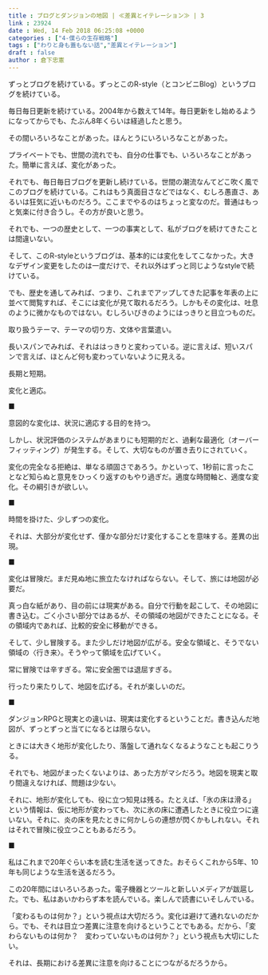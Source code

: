 ```yaml
---
title : ブログとダンジョンの地図 | ≪差異とイテレーション≫ | 3
link : 23924
date : Wed, 14 Feb 2018 06:25:08 +0000
categories : ["4-僕らの生存戦略"]
tags : ["わりと身も蓋もない話","差異とイテレーション"]
draft : false
author : 倉下忠憲
---
```


ずっとブログを続けている。ずっとこのR-style（とコンビニBlog）というブログを続けている。

毎日毎日更新を続けている。2004年から数えて14年。毎日更新をし始めるようになってからでも、たぶん8年くらいは経過したと思う。

その間いろいろなことがあった。ほんとうにいろいろなことがあった。

プライベートでも、世間の流れでも、自分の仕事でも、いろいろなことがあった。簡単に言えば、変化があった。

それでも、毎日毎日ブログを更新し続けている。世間の潮流なんてどこ吹く風でこのブログを続けている。これはもう真面目さなどではなく、むしろ愚直さ、あるいは狂気に近いものだろう。ここまでやるのはちょっと変なのだ。普通はもっと気楽に付き合うし。その方が良いと思う。

それでも、一つの歴史として、一つの事実として、私がブログを続けてきたことは間違いない。

そして、このR-styleというブログは、基本的には変化をしてこなかった。大きなデザイン変更をしたのは一度だけで、それ以外はずっと同じようなstyleで続けている。

でも、歴史を通してみれば、つまり、これまでアップしてきた記事を年表の上に並べて閲覧すれば、そこには変化が見て取れるだろう。しかもその変化は、吐息のように微かなものではない。むしろいびきのようにはっきりと目立つものだ。

取り扱うテーマ、テーマの切り方、文体や言葉遣い。

長いスパンでみれば、それははっきりと変わっている。逆に言えば、短いスパンで言えば、ほとんど何も変わっていないように見える。

長期と短期。

変化と適応。


■

意図的な変化は、状況に適応する目的を持つ。

しかし、状況評価のシステムがあまりにも短期的だと、過剰な最適化（オーバーフィッティング）が発生する。そして、大切なものが置き去りにされていく。

変化の完全なる拒絶は、単なる頑固さであろう。かといって、1秒前に言ったことなど知らぬと意見をひっくり返すのもやり過ぎだ。適度な時間軸と、適度な変化。その綱引きが欲しい。

■

時間を掛けた、少しずつの変化。

それは、大部分が変化せず、僅かな部分だけ変化することを意味する。差異の出現。

■

変化は冒険だ。まだ見ぬ地に旅立たなければならない。そして、旅には地図が必要だ。

真っ白な紙があり、目の前には現実がある。自分で行動を起こして、その地図に書き込む。ごく小さい部分ではあるが、その領域の地図ができたことになる。その領域内であれば、比較的安全に移動ができる。

そして、少し冒険する。また少しだけ地図が広がる。安全な領域と、そうでない領域の〈行き来〉。そうやって領域を広げていく。

常に冒険では辛すぎる。常に安全圏では退屈すぎる。

行ったり来たりして、地図を広げる。それが楽しいのだ。

■

ダンジョンRPGと現実との違いは、現実は変化するということだ。書き込んだ地図が、ずっとずっと当てになるとは限らない。

ときには大きく地形が変化したり、落盤して通れなくなるようなことも起こりうる。

それでも、地図がまったくないよりは、あった方がマシだろう。地図を現実と取り間違えなければ、問題は少ない。

それに、地形が変化しても、役に立つ知見は残る。たとえば、「氷の床は滑る」という情報は、仮に地形が変わっても、次に氷の床に遭遇したときに役立つに違いない。それに、炎の床を見たときに何かしらの連想が閃くかもしれない。それはそれで冒険に役立つこともあるだろう。

■

私はこれまで20年ぐらい本を読む生活を送ってきた。おそらくこれから5年、10年も同じような生活を送るだろう。

この20年間にはいろいろあった。電子機器とツールと新しいメディアが跋扈した。でも、私はあいかわらず本を読んでいる。楽しんで読書にいそしんでいる。

「変わるものは何か？」という視点は大切だろう。変化は避けて通れないのだから。でも、それは目立つ差異に注意を向けるということでもある。だから、「変わらないものは何か？　変わっていないものは何か？」という視点も大切にしたい。

それは、長期における差異に注意を向けることにつながるだろうから。
